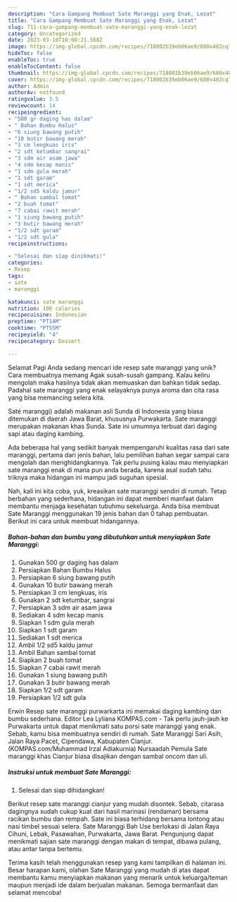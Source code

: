 ```yaml
---
description: "Cara Gampang Membuat Sate Maranggi yang Enak, Lezat"
title: "Cara Gampang Membuat Sate Maranggi yang Enak, Lezat"
slug: 711-cara-gampang-membuat-sate-maranggi-yang-enak-lezat
category: Uncategorized
date: 2023-03-10T10:00:21.568Z
image: https://img-global.cpcdn.com/recipes/718002b39eb06ae9/680x482cq70/sate-maranggi-foto-resep-utama.jpg
hideToc: false
enableToc: true
enableTocContent: false
thumbnail: https://img-global.cpcdn.com/recipes/718002b39eb06ae9/680x482cq70/sate-maranggi-foto-resep-utama.jpg
cover: https://img-global.cpcdn.com/recipes/718002b39eb06ae9/680x482cq70/sate-maranggi-foto-resep-utama.jpg
author: Admin
authorAv: notfound
ratingvalue: 3.5
reviewcount: 14
recipeingredient:
- "500 gr daging has dalam"
- " Bahan Bumbu Halus"
- "6 siung bawang putih"
- "10 butir bawang merah"
- "3 cm lengkuas iris"
- "2 sdt ketumbar sangrai"
- "3 sdm air asam jawa"
- "4 sdm kecap manis"
- "1 sdm gula merah"
- "1 sdt garam"
- "1 sdt merica"
- "1/2 sd5 kaldu jamur"
- " Bahan sambal tomat"
- "2 buah tomat"
- "7 cabai rawit merah"
- "1 siung bawang putih"
- "3 butir bawang merah"
- "1/2 sdt garam"
- "1/2 sdt gula"
recipeinstructions:

- "Selesai dan siap dinikmati!"
categories:
- Resep
tags:
- sate
- maranggi

katakunci: sate maranggi 
nutrition: 100 calories
recipecuisine: Indonesian
preptime: "PT14M"
cooktime: "PT55M"
recipeyield: "4"
recipecategory: Dessert

---
```



Selamat Pagi Anda sedang mencari ide resep sate maranggi yang unik? Cara membuatnya memang Agak susah-susah gampang. Kalau keliru mengolah maka hasilnya tidak akan memuaskan dan bahkan tidak sedap. Padahal sate maranggi yang enak selayaknya punya aroma dan cita rasa yang bisa memancing selera kita.


Saté maranggi) adalah makanan asli Sunda di Indonesia yang biasa ditemukan di daerah Jawa Barat, khususnya Purwakarta. Sate maranggi merupakan makanan khas Sunda. Sate ini umumnya terbuat dari daging sapi atau daging kambing.

Ada beberapa hal yang sedikit banyak mempengaruhi kualitas rasa dari sate maranggi, pertama dari jenis bahan, lalu pemilihan bahan segar sampai cara mengolah dan menghidangkannya. Tak perlu pusing kalau mau menyiapkan sate maranggi enak di mana pun anda berada, karena asal sudah tahu triknya maka hidangan ini mampu jadi suguhan spesial.


Nah, kali ini kita coba, yuk, kreasikan sate maranggi sendiri di rumah. Tetap berbahan yang sederhana, hidangan ini dapat memberi manfaat dalam membantu menjaga kesehatan tubuhmu sekeluarga. Anda bisa membuat Sate Maranggi menggunakan 19 jenis bahan dan 0 tahap pembuatan. Berikut ini cara untuk membuat hidangannya.

<!--inarticleads1-->

##### Bahan-bahan dan bumbu yang dibutuhkan untuk menyiapkan Sate Maranggi:

1. Gunakan 500 gr daging has dalam
1. Persiapkan  Bahan Bumbu Halus
1. Persiapkan 6 siung bawang putih
1. Gunakan 10 butir bawang merah
1. Persiapkan 3 cm lengkuas, iris
1. Gunakan 2 sdt ketumbar, sangrai
1. Persiapkan 3 sdm air asam jawa
1. Sediakan 4 sdm kecap manis
1. Siapkan 1 sdm gula merah
1. Siapkan 1 sdt garam
1. Sediakan 1 sdt merica
1. Ambil 1/2 sd5 kaldu jamur
1. Ambil  Bahan sambal tomat
1. Siapkan 2 buah tomat
1. Siapkan 7 cabai rawit merah
1. Gunakan 1 siung bawang putih
1. Gunakan 3 butir bawang merah
1. Siapkan 1/2 sdt garam
1. Persiapkan 1/2 sdt gula


Erwin Resep sate maranggi purwarkarta ini memakai daging kambing dan bumbu sederhana. Editor Lea Lyliana KOMPAS.com - Tak perlu jauh-jauh ke Purwakarta untuk dapat menikmati satu porsi sate maranggi yang enak. Sebab, kamu bisa membuatnya sendiri di rumah. Sate Maranggi Sari Asih, Jalan Raya Pacet, Cipendawa, Kabupaten Cianjur. (KOMPAS.com/Muhammad Irzal Adiakurnia) Nursaadah Pemula Sate maranggi khas Cianjur biasa disajikan dengan sambal oncom dan uli. 

<!--inarticleads2-->

##### Instruksi untuk membuat Sate Maranggi:


1. Selesai dan siap dihidangkan!

Berikut resep sate maranggi cianjur yang mudah disontek. Sebab, citarasa dagingnya sudah cukup kuat dari hasil marinasi (rendaman) bersama racikan bumbu dan rempah. Sate ini biasa terhidang bersama lontong atau nasi timbel sesuai selera. Sate Maranggi Bah Use berlokasi di Jalan Raya Cihuni, Lebak, Pasawahan, Purwakarta, Jawa Barat. Pengunjung dapat menikmati sajian sate maranggi dengan makan di tempat, dibawa pulang, atau antar tanpa bertemu. 

Terima kasih telah menggunakan resep yang kami tampilkan di halaman ini. Besar harapan kami, olahan Sate Maranggi yang mudah di atas dapat membantu kamu menyiapkan makanan yang menarik untuk keluarga/teman maupun menjadi ide dalam berjualan makanan. Semoga bermanfaat dan selamat mencoba!
